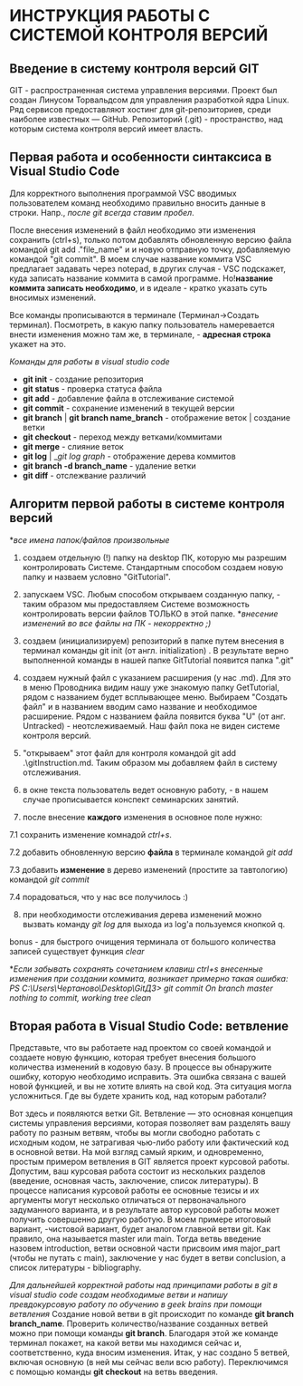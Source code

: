 # ИНСТРУКЦИЯ РАБОТЫ С СИСТЕМОЙ КОНТРОЛЯ ВЕРСИЙ
## Введение в систему контроля версий GIT
GIT - распространенная система управления версиями. Проект был создан Линусом Торвальдсом для управления разработкой ядра Linux. 
Ряд сервисов предоставляют хостинг для git-репозиториев, среди наиболее известных — GitHub.
Репозиторий (.git) - пространство, над которым система контроля версий имеет власть.

## __Первая работа и особенности синтаксиса в Visual Studio Code__

Для корректного выполнения программой VSC вводимых пользователем команд необходимо правильно вносить данные в строки. Напр., *после git всегда ставим пробел*.

После внесения изменений в файл необходимо эти изменения сохранить (ctrl+s), только потом добавлять обновленную версию файла командой git add .\"file_name" и и новую отправную точку, добавляемую командой "git commit". В моем случае название коммита VSC предлагает задавать через notepad, в других случая - VSC подскажет, куда записать название коммита в самой программе. Но!__название коммита записать необходимо__, и в идеале - кратко указать суть вносимых изменений. 

Все команды прописываются в терминале (Терминал->Создать терминал). Посмотреть, в какую папку пользователь намеревается внести изменения можно там же, в терминале, - **адресная строка** укажет на это. 

*Команды для работы в visual studio code*
* __git init__ - создание репозитория
* __git status__ - проверка статуса файла
* __git add__ - добавление файла в отслеживание системой
* __git commit__ - сохранение изменений в текущей версии
* __git branch__ | __git branch name_branch__ - отображение веток | создание ветки 
* __git checkout__ - переход между ветками/коммитами 
* __git merge__ - слияние веток
* __git log__ | __git log graph_ - отображение дерева коммитов 
* __git branch -d branch_name__ - удаление ветки 
* __git diff__ - отслежвание различий

## Алгоритм первой работы в системе контроля версий 
**все имена папок/файлов произвольные*
1. создаем отдельную (!) папку на desktop ПК, которую мы разрешим контролировать Системе.
 Стандартным способом создаем новую папку и назваем условно "GitTutorial".  
 2. запускаем VSC. Любым способом открываем созданную папку, - таким образом мы предоставляем Системе возможность контролировать версии файлов ТОЛЬКО в этой папке. **внесение изменений во все файлы на ПК - некорректно ;)*

 3. создаем (инициализируем) репозиторий в папке путем внесения в терминал команды git init (от англ. initialization) . В результате верно выполненной команды в нашей папке GitTutorial появится папка ".git"

 4. создаем нужный файл с указанием расширения (у нас .md). Для это в меню Проводника видим нашу уже знакомую папку GetTutorial, рядом с названием будет всплывающее меню. Выбираем "Создать файл" и в названием вводим само название и необходимое расширение. Рядом с названием файла появится буква "U" (от анг. Untracked) - неотслеживаемый. Наш файл пока не виден системе контроля версий. 

5. "открываем" этот файл для контроля командой git add .\gitInstruction.md. Таким образом мы добавляем файл в систему отслеживания.
6. в окне текста пользователь ведет основную работу, - в нашем случае прописывается конспект семинарских занятий. 
7. после внесение **каждого** изменения в основное поле нужно:

7.1 сохранить изменение комнадой *ctrl+s*.

7.2 добавить обновленную версию **файла** в терминале командой *git add* 

7.3 добавить **изменение** в дерево изменений (простите за тавтологию) командой *git commit* 

7.4 порадоваться, что у нас все получилось :)

8. при необходимости отслеживания дерева изменений можно вызвать команду *git log*
для выхода из lоg'а пользуемся кнопкой q.

bonus - для быстрого очищения терминала от большого количества записей существует функция *clear*

**Если забывать сохранять сочетанием клавиш ctrl+s внесенные изменения при создании коммита, возникает примерно такая ошибка: 
PS C:\Users\Чертаново\Desktop\GitДЗ> git commit
On branch master
nothing to commit, working tree clean*


## __Вторая работа в Visual Studio Code: ветвление__
Представьте, что вы работаете над проектом со своей командой и создаете новую функцию, которая требует внесения большого количества изменений в кодовую базу. В процессе вы обнаружите ошибку, которую необходимо исправить. Эта ошибка связана с вашей новой функцией, и вы не хотите влиять на свой код. Эта ситуация могла усложниться. Где вы будете хранить код, над которым работали?

Вот здесь и появляются ветки Git. Ветвление — это основная концепция системы управления версиями, которая позволяет вам разделять вашу работу по разным ветвям, чтобы вы могли свободно работать с исходным кодом, не затрагивая чью-либо работу или фактический код в основной ветви.
На мой взгляд самый ярким, и одновременно, простым примером ветвления в GIT является проект курсовой работы. Допустим, ваш курсовая работа состоит из нескольких разделов (введение, основная часть, заключение, список литературы). В процессе написания курсовой работы ее основные тезисы и их аргументы могут несколько отличаться от первоначального задуманного варианта, и в результате автор курсовой работы может получить совершенно другую работую. В моем примере итоговый вариант, -чистовой вариант, будет аналогом главной ветви git. Как правило, она называется master или main. Тогда ветвь введение назовем introduction, ветви основной части присвоим имя major_part (чтобы не путать с main), заключение у нас будет в ветви conclusion, а список литературы - bibliography. 

*Для дальнейшей корректной работы над принципами работы в git в visual studio code создам необходимые ветви и напишу превдокурсовую работу по обучению в geek brains при помощи ветвления*
Создание новой ветви в git происходит по команде **git branch branch_name**.
Проверить количество/название созданных ветвей можно при помощи команды **git branch**. Благодаря этой же команде терминал покажет, на какой ветви мы находимся сейчас и, соответственно, куда вносим изменения. 
Итак, у нас создано 5 ветвей, включая основную (в ней мы сейчас вели всю работу).
Переключимся с помощью команды **git checkout** на ветвь введения.